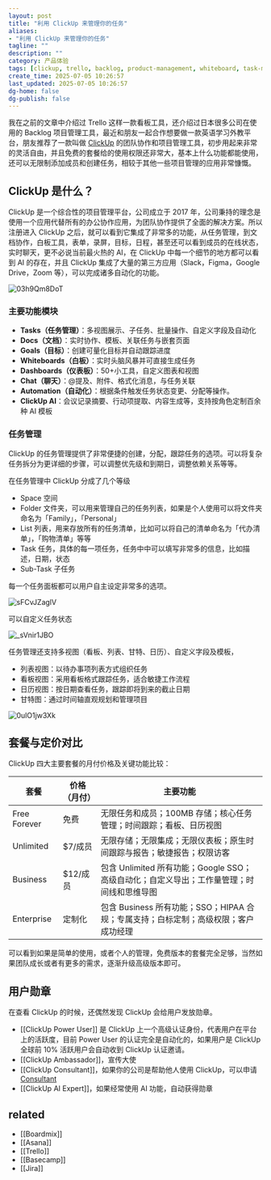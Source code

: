 ```yaml
---
layout: post
title: "利用 ClickUp 来管理你的任务"
aliases:
- "利用 ClickUp 来管理你的任务"
tagline: ""
description: ""
category: 产品体验
tags: [clickup, trello, backlog, product-management, whiteboard, task-management, kanban, ]
create_time: 2025-07-05 10:26:57
last_updated: 2025-07-05 10:26:57
dg-home: false
dg-publish: false
---
```


我在之前的文章中介绍过 Trello 这样一款看板工具，还介绍过日本很多公司在使用的 Backlog 项目管理工具，最近和朋友一起合作想要做一款英语学习外教平台，朋友推荐了一款叫做 [ClickUp](https://gtk.pw/clickup) 的团队协作和项目管理工具，初步用起来非常的灵活自由，并且免费的套餐给的使用权限还非常大，基本上什么功能都能使用，还可以无限制添加成员和创建任务，相较于其他一些项目管理的应用非常慷慨。

## ClickUp 是什么？

ClickUp 是一个综合性的项目管理平台，公司成立于 2017 年，公司秉持的理念是使用一个应用代替所有的办公协作应用，为团队协作提供了全面的解决方案。所以注册进入 ClickUp 之后，就可以看到它集成了非常多的功能，从任务管理，到文档协作，白板工具，表单，录屏，目标，日程，甚至还可以看到成员的在线状态，实时聊天，更不必说当前最火热的 AI，在 ClickUp 中每一个细节的地方都可以看到 AI 的存在，并且 ClickUp 集成了大量的第三方应用（Slack，Figma，Google Drive，Zoom 等），可以完成诸多自动化的功能。

![03h9Qm8DoT](https://pic.einverne.info/images/03h9Qm8DoT.png)

### 主要功能模块

- **Tasks（任务管理）**：多视图展示、子任务、批量操作、自定义字段及自动化
- **Docs（文档）**：实时协作、模板、关联任务与嵌套页面
- **Goals（目标）**：创建可量化目标并自动跟踪进度
- **Whiteboards（白板）**：实时头脑风暴并可直接生成任务
- **Dashboards（仪表板）**：50+小工具，自定义图表和视图
- **Chat（聊天）**：@提及、附件、格式化消息，与任务关联
- **Automation（自动化）**：根据条件触发任务状态变更、分配等操作。
- **ClickUp AI**：会议记录摘要、行动项提取、内容生成等，支持按角色定制百余种 AI 模板

### 任务管理

ClickUp 的任务管理提供了非常便捷的创建，分配，跟踪任务的选项。可以将复杂任务拆分为更详细的步骤，可以调整优先级和到期日，调整依赖关系等等。

在任务管理中 ClickUp 分成了几个等级

- Space 空间
- Folder 文件夹，可以用来管理自己的任务列表，如果是个人使用可以将文件夹命名为「Family」，「Personal」
- List 列表，用来存放所有的任务清单，比如可以将自己的清单命名为「代办清单」，「购物清单」等等
- Task 任务，具体的每一项任务，任务中中可以填写非常多的信息，比如描述，日期，状态
- Sub-Task 子任务

每一个任务面板都可以用户自主设定非常多的选项。

![sFCvJZaglV](https://pic.einverne.info/images/sFCvJZaglV.png)

可以自定义任务状态

![_sVnir1JBO](https://pic.einverne.info/images/_sVnir1JBO.png)

任务管理还支持多视图（看板、列表、甘特、日历）、自定义字段及模板，

- 列表视图：以待办事项列表方式组织任务
- 看板视图：采用看板格式跟踪任务，适合敏捷工作流程
- 日历视图：按日期查看任务，跟踪即将到来的截止日期
- 甘特图：通过时间轴直观规划和管理项目

![0ulO1jw3Xk](https://pic.einverne.info/images/0ulO1jw3Xk.png)

## 套餐与定价对比

ClickUp 四大主要套餐的月付价格及关键功能比较：

| 套餐         | 价格（月付） | 主要功能                                                                                  |
| ------------ | ------------ | ----------------------------------------------------------------------------------------- |
| Free Forever | 免费         | 无限任务和成员；100MB 存储；核心任务管理；时间跟踪；看板、日历视图                        |
| Unlimited    | $7/成员      | 无限存储；无限集成；无限仪表板；原生时间跟踪与报告；敏捷报告；权限访客                    |
| Business     | $12/成员     | 包含 Unlimited 所有功能；Google SSO；高级自动化；自定义导出；工作量管理；时间线和思维导图 |
| Enterprise   | 定制化       | 包含 Business 所有功能；SSO；HIPAA 合规；专属支持；白标定制；高级权限；客户成功经理       |

可以看到如果是简单的使用，或者个人的管理，免费版本的套餐完全足够，当然如果团队成长或者有更多的需求，逐渐升级高级版本即可。

## 用户勋章

在查看 ClickUp 的时候，还偶然发现 ClickUp 会给用户发放勋章。

- [[ClickUp Power User]] 是 ClickUp 上一个高级认证身份，代表用户在平台上的活跃度，目前 Power User 的认证完全是自动化的，如果用户是 ClickUp 全球前 10% 活跃用户会自动收到 ClickUp 认证邀请。
- [[ClickUp Ambassador]]，宣传大使
- [[ClickUp Consultant]]，如果你的公司是帮助他人使用 ClickUp，可以申请[Consultant](https://clickup.com/consultants)
- [[ClickUp AI Expert]]，如果经常使用 AI 功能，自动获得勋章

## related

- [[Boardmix]]
- [[Asana]]
- [[Trello]]
- [[Basecamp]]
- [[Jira]]
